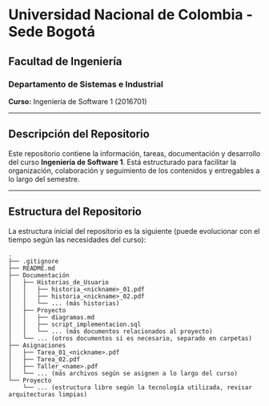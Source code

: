 # Universidad Nacional de Colombia - Sede Bogotá  
## Facultad de Ingeniería  
### Departamento de Sistemas e Industrial  

**Curso:** Ingeniería de Software 1 (2016701)  

---

## **Descripción del Repositorio**  
Este repositorio contiene la información, tareas, documentación y desarrollo del curso **Ingeniería de Software 1**. Está estructurado para facilitar la organización, colaboración y seguimiento de los contenidos y entregables a lo largo del semestre.  

---

## **Estructura del Repositorio**  
La estructura inicial del repositorio es la siguiente (puede evolucionar con el tiempo según las necesidades del curso):  

```plaintext
.
├── .gitignore
├── README.md
├── Documentación
│   ├── Historias_de_Usuario
│   │   ├── historia_<nickname>_01.pdf
│   │   ├── historia_<nickname>_02.pdf
│   │   └── ... (más historias)
│   ├── Proyecto
│   │   ├── diagramas.md
│   │   ├── script_implementacion.sql
│   │   └── ... (más documentos relacionados al proyecto)
│   └── ... (otros documentos si es necesario, separado en carpetas)
├── Asignaciones
│   ├── Tarea_01_<nickname>.pdf
│   ├── Tarea_02.pdf
│   ├── Taller_<name>.pdf
│   └── ... (más archivos según se asignen a lo largo del curso)
└── Proyecto
    └── ... (estructura libre según la tecnología utilizada, revisar arquitecturas limpias)
